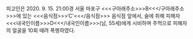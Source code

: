 피고인은 2020. 9. 15. 21:00경 서울 마포구 <<<구아래주소>>>B<<</구아래주소>>>에 있는 <<<음식점>>>‘C'<<</음식점>>> 음식점 앞에서, 술에 취해 피해자 <<<내국인이름>>>D<<</내국인이름>>>(남, 55세)에게 시비하며 주먹으로 피해자의 얼굴을 10회 때려 폭행하였다.